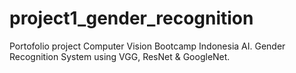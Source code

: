 # project1_gender_recognition
Portofolio project Computer Vision Bootcamp Indonesia AI. Gender Recognition System using VGG, ResNet &amp; GoogleNet.
